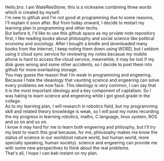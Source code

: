   Hello,bro. I am WateReeStone, this is a nickname combining three words which is created by myself.<br />
  I'm new to github and I'm not good at programming due to some reasons, I'll explain it soon after. But from today onward, I decide to restart my learning plan in programming and other techs.<br />
  But before it, I'd like to use this github space as my prviate note repository first, I like reading books about philosophy and social science like political economy and sociology. After I bought a kindle and downloaded many books from the Internet, I keep noting them down using WORD, but I seldom using it cloud sync service for reviewing my notes becasue my mobile phone is hard to access the cloud service, meanwhile, it may be lost if my disk goes wrong and some other accidents, so I decide to post them into github for more everlasting storage.<br />
  You may guess the reason that I'm weak in programming and engeering. Because I hate the ideaology that vaunting science and engeering can solve every problems we now face. This ideology is very common, I can say that it is the most important ideology and a key component of captalism. So I was hating to learn science and engeering while I got good grade in the college.<br />
  As to my learning plan, I will research in robotics field, but my programming skill and related theory knowledge is weak, so I will post my notes recording the my progress in learning robotics, maths, C language, linux system, ROS and so on and so on. <br />
  I know it may hard for me to learn both engeering and philosphy, but I'll try my best to reach this goal because, for me, philosophy makes me know the status of science in our world(not nature world, but human world, more specially speaking, human society). science and engeering can provide me with some new perspectives to think about the real problems.<br />
  That's all, I hope I can beb instant on my plan.<br />

<!---
WateReeStone/WateReeStone is a ✨ special ✨ repository because its `README.md` (this file) appears on your GitHub profile.
You can click the Preview link to take a look at your changes.
--->

